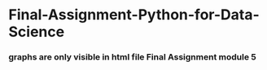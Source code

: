 # Final-Assignment-Python-for-Data-Science

### graphs are only visible in html file Final Assignment module 5
